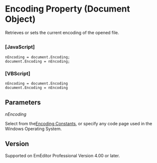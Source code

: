 # Encoding Property (Document Object)

Retrieves or sets the current encoding of the opened file.

## 

### \[JavaScript\]

```
nEncoding = document.Encoding;
document.Encoding = nEncoding;
```

### \[VBScript\]

```
nEncoding = document.Encoding
document.Encoding = nEncoding
```

## Parameters

_nEncoding_

Select from the[Encoding Constants](../const/const_encoding),
or specify any code page used in the Windows Operating System.

## Version

Supported on EmEditor Professional Version 4.00 or later.
